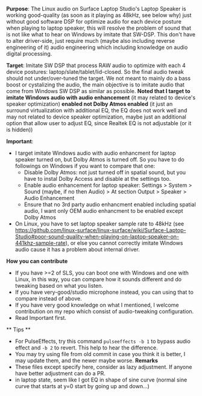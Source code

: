 
**Purpose**: The Linux audio on Surface Laptop Studio's Laptop Speaker is working good-quality (as soon as it playing as 48kHz, see below why) just without good software DSP for optimize audio for each device posture when playing to laptop speaker, this will resolve the problem of sound that is not like what to hear on Windows by imitate that SW-DSP. This don't have to alter driver-side, just require much (maybe also including reverse engineering of it) audio engineering which including knowledge on audio digital processing.

**Target**: Imitate SW DSP that process RAW audio to optimize with each 4 device postures: laptop/slate/tablet/lid-closed. So the final audio tweak should not under/over-tuned the target. We not meant to mainly do a bass boost or cystalizing the audio, the main objective is to imitate audio that come from Windows SW DSP as similar as possible. **Noted that I target to imitate Windows audio with audio enhancement** (it may related to device's speaker optimization) **enabled not Dolby Atmos enabled** (it just an surround virtualization with additional EQ, the EQ does not work well and may not related to device speaker optimization, maybe just an additional option that allow user to adjust EQ, since Realtek EQ is not adjustable (or it is hidden))

**Important**:
- I target imitate Windows audio with audio enhancment for laptop speaker turned on, but Dolby Atmos is turned off. So you have to do followings on Windows if you want to compare that one:
  - Disable Dolby Atmos: not just turned off in spatial sound, but you have to instal Dolby Access and disable at the settings too.
  - Enable audio enhancement for laptop speaker: Settings > System > Sound (maybe, if no then Audio) > At section Output > Speaker > Audio Enhancement
  - Ensure that no 3rd party audio enhancment enabled including spatial audio, I want only OEM audio enhancment to be enabled except Dolby Atmos
- On Linux, you have to set laptop speaker sample rate to 48kHz (see https://github.com/linux-surface/linux-surface/wiki/Surface-Laptop-Studio#poor-sound-quality-when-playing-on-laptop-speaker-on-441khz-sample-rate), or else you cannot correctly imitate Windows audio cause it has a problem about internal driver. 

**How you can contribute**
- If you have >=2 of SLS, you can boot one with Windows and one with Linux, in this way, you can compare how it sounds different and do tweaking based on what you listen.
- If you have very-good/studio microphone instead, you can using that to compare instead of above.
- If you have very good knowledge on what I mentioned, I welcome contribution on my repo which consist of audio-tweaking configuration.
- Read Important first.

** Tips **
- For PulseEffects, try this command ```pulseeffects -b 1``` to bypass audio effect and ```-b 2``` to revert. This help to hear the difference.
- You may try using file from old commit in case you think it is better, I may update them, and the newer maybe worse.
**Remarks**
- These files except specify here, consider as lazy adjustment. If anyone have better adjustment can do a PR.
- in laptop state, seem like I got EQ in shape of sine curve (normal sine curve that starts at y=0 start by going up and down...)
